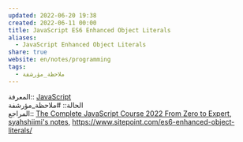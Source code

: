 ```yaml
---  
updated: 2022-06-20 19:38  
created: 2022-06-11 00:00  
title: JavaScript ES6 Enhanced Object Literals  
aliases:  
  - JavaScript Enhanced Object Literals  
share: true  
website: en/notes/programming  
tags:  
  - ملاحظة_مؤرشفة  
---  
```

  
  
المعرفة:: [JavaScript](JavaScript)  
الحالة:: #ملاحظة_مؤرشفة  
المراجع:: [The Complete JavaScript Course 2022 From Zero to Expert](The%20Complete%20JavaScript%20Course%202022%20From%20Zero%20to%20Expert), [syahshiimi's notes](https://github.com/syahshiimi/second-brain/blob/bfa3eed7bb280d6516806e517cba1e8d3822ca21/05%20Learning/00%20JavaScript/202107222147%20Enhanced%20Object%20Literals.md), <https://www.sitepoint.com/es6-enhanced-object-literals/>  
  
